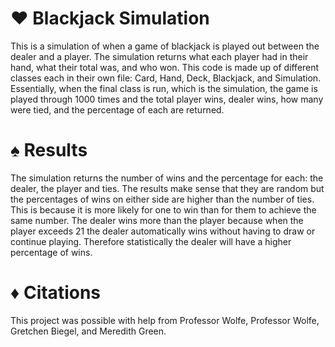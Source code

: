 # :hearts: Blackjack Simulation
This is a simulation of when a game of blackjack is played out between the dealer and a player. The simulation returns what each player had in their hand, what their total was, and who won. This code is made up of different classes each in their own file: Card, Hand, Deck, Blackjack, and Simulation. Essentially, when the final class is run, which is the simulation, the game is played through 1000 times and the total player wins, dealer wins, how many were tied, and the percentage of each are returned.

# :spades: Results
The simulation returns the number of wins and the percentage for each: the dealer, the player and ties. The results make sense that they are random but the percentages of wins on either side are higher than the number of ties. This is because it is more likely for one to win than for them to achieve the same number. The dealer wins more than the player because when the player exceeds 21 the dealer automatically wins without having to draw or continue playing. Therefore statistically the dealer will have a higher percentage of wins.

# :diamonds: Citations
This project was possible with help from Professor Wolfe, Professor Wolfe, Gretchen Biegel, and Meredith Green.

